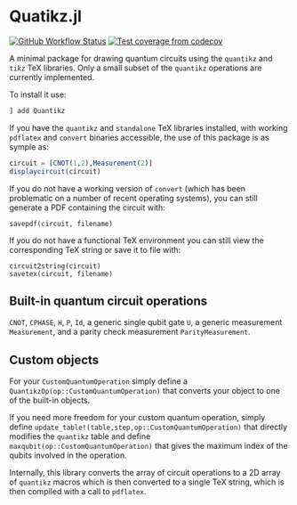 # Quatikz.jl

[![GitHub Workflow Status](https://img.shields.io/github/workflow/status/Krastanov/Quantikz/CI)](https://github.com/Krastanov/Quantikz/actions?query=workflow%3ACI+branch%3Amain)
[![Test coverage from codecov](https://img.shields.io/codecov/c/gh/Krastanov/Quantikz?label=codecov)](https://codecov.io/gh/Krastanov/Quantikz)

A minimal package for drawing quantum circuits using the `quantikz` and `tikz` TeX libraries. Only a small subset of the `quantikz` operations are currently implemented.

To install it use:

```julia
] add Quantikz
```

If you have the `quantikz` and `standalone` TeX libraries installed, with working `pdflatex` and `convert` binaries accessible, the use of this package is as symple as:

```julia
circuit = [CNOT(1,2),Measurement(2)]
displaycircuit(circuit)
```

If you do not have a working version of `convert` (which has been problematic on a number of recent operating systems), you can still generate a PDF containing the circuit with:

```
savepdf(circuit, filename)
```

If you do not have a functional TeX environment you can still view the corresponding TeX string or save it to file with:

```
circuit2string(circuit)
savetex(circuit, filename)
```

## Built-in quantum circuit operations

`CNOT`, `CPHASE`, `H`, `P`, `Id`, a generic single qubit gate `U`, a generic measurement `Measurement`, and a parity check measurement `ParityMeasurement`.

## Custom objects

For your `CustomQuantumOperation` simply define a `QuantikzOp(op::CustomQuantumOperation)` that converts your object to one of the built-in objects.

If you need more freedom for your custom quantum operation, simply define `update_table!(table,step,op::CustomQuantumOperation)` that directly modifies the `quantikz` table and define `maxqubit(op::CustomQuantumOperation)` that gives the maximum index of the qubits involved in the operation.

Internally, this library converts the array of circuit operations to a 2D array of `quantikz` macros which is then converted to a single TeX string, which is then compiled with a call to `pdflatex`.
